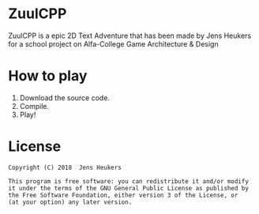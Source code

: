 # ZuulCPP
  ZuulCPP is a epic 2D Text Adventure that has been made by Jens Heukers for a school project 
  on Alfa-College Game Architecture & Design

# How to play

  1. Download the source code.
  2. Compile.
  3. Play!

# License
    Copyright (C) 2018  Jens Heukers

    This program is free software: you can redistribute it and/or modify
    it under the terms of the GNU General Public License as published by
    the Free Software Foundation, either version 3 of the License, or
    (at your option) any later version.
